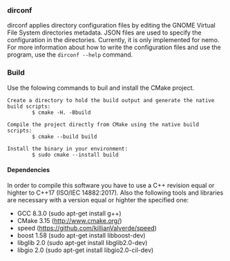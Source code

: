 ### dirconf ###

dirconf applies directory configuration files by editing the GNOME Virtual File System directories 
metadata. JSON files are used to specify the configuration in the directories. Currently, it is 
only implemented for nemo. For more information about how to write the configuration files and use 
the program, use the `dirconf --help` command.

### Build ###

Use the folowing commands to buil and install the CMake project.

    Create a directory to hold the build output and generate the native build scripts:
            $ cmake -H. -Bbuild

    Compile the project directly from CMake using the native build scripts:
            $ cmake --build build

    Install the binary in your environment:
            $ sudo cmake --install build

#### Dependencies ####

In order to compile this software you have to use a C++ revision equal or highter to C++17 
(ISO/IEC 14882:2017). Also the following tools and libraries are necessary with a version equal or 
highter the specified one:
- GCC 8.3.0 (sudo apt-get install g++)
- CMake 3.15 (http://www.cmake.org/)
- speed (https://github.com/killianValverde/speed)
- boost 1.58 (sudo apt-get install libboost-dev)
- libglib 2.0 (sudo apt-get install libglib2.0-dev)
- libgio 2.0 (sudo apt-get install libgio2.0-cil-dev)
